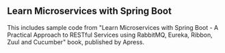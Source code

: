 ## Learn Microservices with Spring Boot

This includes sample code from "Learn Microservices with Spring Boot - A Practical Approach to RESTful Services using RabbitMQ, Eureka, Ribbon, Zuul and Cucumber" book, published by Apress.
